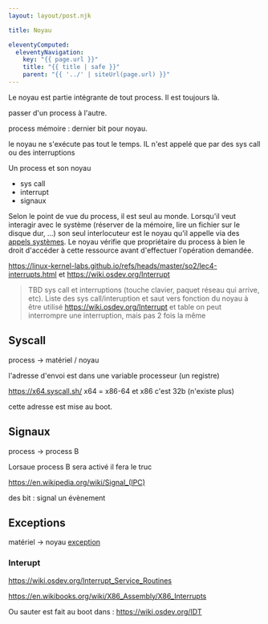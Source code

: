 ```yaml
---
layout: layout/post.njk

title: Noyau

eleventyComputed:
  eleventyNavigation:
    key: "{{ page.url }}"
    title: "{{ title | safe }}"
    parent: "{{ '../' | siteUrl(page.url) }}"
---
```




Le noyau est partie intégrante de tout process. Il est toujours là.


passer d'un process à l'autre.

process mémoire : dernier bit pour noyau.

le noyau ne s'exécute pas tout le temps. IL n'est appelé que par des sys call ou des interruptions

Un process et son noyau

- sys call
- interrupt
- signaux

Selon le point de vue du process, il est seul au monde. Lorsqu'il veut interagir avec le système (réserver de la mémoire, lire un fichier sur le disque dur, ...) son seul interlocuteur est le noyau qu'il appelle via des [appels systèmes](https://fr.wikipedia.org/wiki/Appel_syst%C3%A8me). Le noyau vérifie que propriétaire du process à bien le droit d'accéder à cette ressource avant d'effectuer l'opération demandée.

<https://linux-kernel-labs.github.io/refs/heads/master/so2/lec4-interrupts.html> et <https://wiki.osdev.org/Interrupt>

> TBD sys call et interruptions (touche clavier, paquet réseau qui arrive, etc). Liste des sys call/interuption et saut vers fonction du noyau à être utilisé
> <https://wiki.osdev.org/Interrupt> et table
> on peut interrompre une interruption, mais pas 2 fois la même

## Syscall

process -> matériel / noyau

l'adresse d'envoi est dans une variable processeur (un registre)

<https://x64.syscall.sh/> x64 = x86-64 et x86 c'est 32b (n'existe plus)

cette adresse est mise au boot.

## Signaux

process -> process B

Lorsaue process B sera activé il fera le truc

<https://en.wikipedia.org/wiki/Signal_(IPC)>

des bit : signal un évènement

## Exceptions

matériel -> noyau
[exception](https://wiki.osdev.org/Exceptions)

### Interupt

<https://wiki.osdev.org/Interrupt_Service_Routines>

<https://en.wikibooks.org/wiki/X86_Assembly/X86_Interrupts>

Ou sauter est fait au boot dans : <https://wiki.osdev.org/IDT>